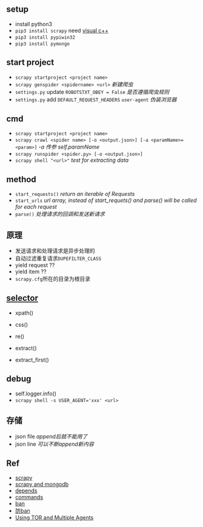 ## setup
+ install python3
+ `pip3 install scrapy` need [visual c++](http://landinghub.visualstudio.com/visual-cpp-build-tools)
+ `pip3 install pypiwin32`
+ `pip3 install pymongo`

## start project
+ `scrapy startproject <project name>`
+ `scrapy genspider <spidername> <url>` *新建爬虫*
+ `settings.py` update `ROBOTSTXT_OBEY = False` *是否遵循爬虫规则*
+ `settings.py` add `DEFAULT_REQUEST_HEADERS` `user-agent` *伪装浏览器*

## cmd
+ `scrapy startproject <project name>`
+ `scrapy crawl <spider name> [-o <output.json>] [-a <paramName>=<param>]`  *-a 传参 self.paramName*
+ `scrapy runspider <spider.py> [-o <output.json>]`
+ `scrapy shell "<url>"` *test for extracting data*

## method

+ `start_requests()` *return an iterable of Requests*
+ `start_urls` *url array, instead of start_requets() and parse() will be called for each request*
+ `parse()` *处理请求的回调和发送新请求*

## 原理
+ 发送请求和处理请求是异步处理的
+ 自动过滤重复请求`DUPEFILTER_CLASS`
+ yield request ??
+ yield item ??
+ `scrapy.cfg`所在的目录为根目录

## [selector](https://docs.scrapy.org/en/latest/topics/selectors.html)
+ xpath()
+ css()
+ re()

+ extract()
+ extract_first()



## debug
+ self.logger.info()
+ `scrapy shell -s USER_AGENT='xxx' <url>`

## 存储
+ json file *append后就不能用了*
+ json line *可以不断append新内容*

## Ref
+ [scrapy](https://scrapy.org/)
+ [scrapy and mongodb](https://realpython.com/blog/python/web-scraping-with-scrapy-and-mongodb/)
+ [depends](https://doc.scrapy.org/en/latest/intro/install.html)
+ [commands](https://docs.scrapy.org/en/latest/topics/commands.html#topics-commands-ref)
+ [ban](https://doc.scrapy.org/en/latest/topics/practices.html#bans)
+ [防ban](http://blog.csdn.net/u012150179/article/details/35774323)
+ [Using TOR and Multiple Agents](http://pkmishra.github.io/blog/2013/03/18/how-to-run-scrapy-with-TOR-and-multiple-browser-agents-part-1-mac/)